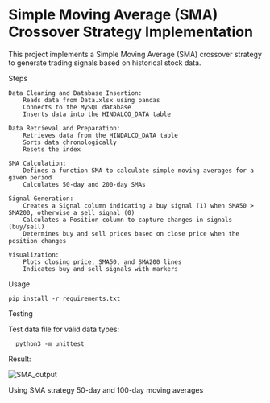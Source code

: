 # Simple Moving Average (SMA) Crossover Strategy Implementation

This project implements a Simple Moving Average (SMA) crossover strategy to generate trading signals based on historical stock data.


Steps

    Data Cleaning and Database Insertion:
        Reads data from Data.xlsx using pandas
        Connects to the MySQL database
        Inserts data into the HINDALCO_DATA table

    Data Retrieval and Preparation:
        Retrieves data from the HINDALCO_DATA table
        Sorts data chronologically
        Resets the index

    SMA Calculation:
        Defines a function SMA to calculate simple moving averages for a given period
        Calculates 50-day and 200-day SMAs

    Signal Generation:
        Creates a Signal column indicating a buy signal (1) when SMA50 > SMA200, otherwise a sell signal (0)
        Calculates a Position column to capture changes in signals (buy/sell)
        Determines buy and sell prices based on close price when the position changes

    Visualization:
        Plots closing price, SMA50, and SMA200 lines
        Indicates buy and sell signals with markers

Usage

    pip install -r requirements.txt

Testing

Test data file for valid data types:

      python3 -m unittest

Result:


![SMA_output](https://github.com/CoderNikkcoder/investo-intern/assets/159905764/46b140c8-123e-47f1-956b-0560a1ce390b)

Using SMA strategy 50-day and 100-day moving averages
